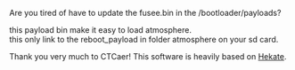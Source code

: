 Are you tired of have to update the fusee.bin in the /bootloader/payloads?     

this payload bin make it easy to load atmosphere.     
this only link to the reboot_payload in folder atmosphere on your sd card.  


Thank you very much to CTCaer!
This software is heavily based on [Hekate](https://github.com/CTCaer/hekate). 

